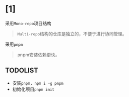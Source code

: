 
# [1]

采用`Mono-repo`项目结构
  > `Multi-repo`结构的仓库是独立的，不便于进行协同管理。

采用`pnpm`
  > pnpm安装依赖更快。



## TODOLIST
  * 安装`pnpm`，`npm i -g pnpm`
  * 初始化项目`pnpm init`